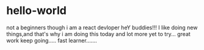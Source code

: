 # hello-world
not a beginners though
i am a react devloper
heY buddies!!!
I like doing new things,and that's why i am doing this today
and lot more yet to try...
great work keep going..... 
fast learner.......
